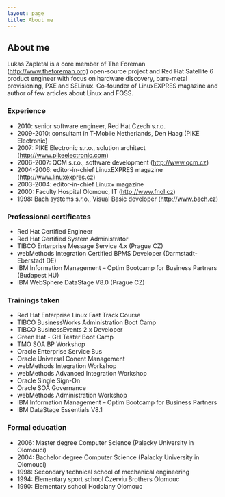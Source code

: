 ```yaml
---
layout: page
title: About me
---
```

## About me

Lukas Zapletal is a core member of The Foreman (http://www.theforeman.org)
open-source project and Red Hat Satellite 6 product engineer with focus on
hardware discovery, bare-metal provisioning, PXE and SELinux. Co-founder of
LinuxEXPRES magazine and author of few articles about Linux and FOSS.

### Experience
* 2010: senior software engineer, Red Hat Czech s.r.o.
* 2009-2010: consultant in T-Mobile Netherlands, Den Haag (PIKE Electronic)
* 2007: PIKE Electronic s.r.o., solution architect (http://www.pikeelectronic.com)
* 2006-2007: QCM s.r.o., software development (http://www.qcm.cz)
* 2004-2006: editor-in-chief LinuxEXPRES magazine (http://www.linuxexpres.cz)
* 2003-2004: editor-in-chief Linux+ magazine
* 2000: Faculty Hospital Olomouc, IT (http://www.fnol.cz)
* 1998: Bach systems s.r.o., Visual Basic developer (http://www.bach.cz)

### Professional certificates
* Red Hat Certified Engineer
* Red Hat Certified System Administrator
* TIBCO Enterprise Message Service 4.x (Prague CZ)
* webMethods Integration Certified BPMS Developer (Darmstadt-Eberstadt DE)
* IBM Information Management – Optim Bootcamp for Business Partners (Budapest HU)
* IBM WebSphere DataStage V8.0 (Prague CZ)

### Trainings taken
* Red Hat Enterprise Linux Fast Track Course
* TIBCO BusinessWorks Administration Boot Camp
* TIBCO BusinessEvents 2.x Developer
* Green Hat - GH Tester Boot Camp
* TMO SOA BP Workshop
* Oracle Enterprise Service Bus
* Oracle Universal Conent Management
* webMethods Integration Workshop
* webMethods Advanced Integration Workshop
* Oracle Single Sign-On
* Oracle SOA Governance
* webMethods Administration Workshop
* IBM Information Management – Optim Bootcamp for Business Partners
* IBM DataStage Essentials V8.1

### Formal education
* 2006: Master degree Computer Science (Palacky University in Olomouci)
* 2004: Bachelor degree Computer Science (Palacky University in Olomouci)
* 1998: Secondary technical school of mechanical engineering
* 1994: Elementary sport school Czerviu Brothers Olomouc
* 1990: Elementary school Hodolany Olomouc
